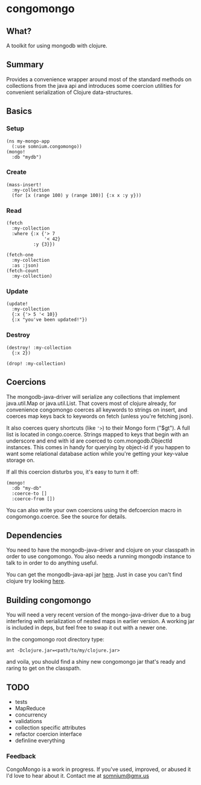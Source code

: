 congomongo
===========

What?
------
A toolkit for using mongodb with clojure.

Summary
---------
Provides a convenience wrapper around most of the standard methods on 
collections from the java api and introduces some coercion utilities 
for convenient serialization of Clojure data-structures.

Basics
--------

### Setup

    (ns my-mongo-app  
      (:use somnium.congomongo))  
    (mongo!  
      :db "mydb")  

### Create

    (mass-insert!  
      :my-collection
      (for [x (range 100) y (range 100)] {:x x :y y}))

### Read

    (fetch
      :my-collection
      :where {:x {'> 7  
                  '< 42}
              :y {3}})

    (fetch-one
      :my-collection
      :as :json)
    (fetch-count
      :my-collection)

### Update

    (update!
      :my-collection
      {:x {'> 5 '< 10}}
      {:x "you've been updated!"})

### Destroy

    (destroy! :my-collection
      {:x 2})

    (drop! :my-collection)

Coercions
---------

  The mongodb-java-driver will serialize any collections that
implement java.util.Map or java.util.List. That covers most
of clojure already, for convenience congomongo coerces all keywords
to strings on insert, and coerces map keys back to keywords
on fetch (unless you're fetching json).

  It also coerces query shortcuts (like `'>`) to their Mongo form
("$gt"). A full list is located in congo.coerce.
  Strings mapped to keys that begin with an underscore and end with id
are coerced to com.mongodb.ObjectId instances. This comes in handy for
querying by object-id if you happen to want some relational database action while you're getting your key-value storage on.

  If all this coercion disturbs you, it's easy to turn it off:

    (mongo!
      :db "my-db"
      :coerce-to []
      :coerce-from [])

  You can also write your own coercions using the defcoercion macro in
congomongo.coerce. See the source for details.
   
Dependencies
------------

You need to have the mongodb-java-driver and clojure on your classpath
in order to use congomongo. You also needs a running mongodb instance
to talk to in order to do anything useful.

  You can get the mongodb-java-api jar [here](http://www.github.com/mongodb/mongo-java-driver).
Just in case you can't find clojure try looking [here](http://www.github.com/richhickey/clojure).

Building congomongo
-------

You will need a very recent version of the mongo-java-driver due to a
bug interfering with serialization of nested maps in earlier
version. A working jar is included in deps, but feel free to swap it
out with a newer one.

In the congomongo root directory type:

    ant -Dclojure.jar=<path/to/my/clojure.jar>

and voila, you should find a shiny new congomongo jar that's ready 
and raring to get on the classpath.

TODO
----

* tests
* MapReduce
* concurrency
* validations
* collection specific attributes
* refactor coercion interface
* definline everything

### Feedback

CongoMongo is a work in progress. If you've used, improved, 
or abused it I'd love to hear about it. Contact me at somnium@gmx.us
